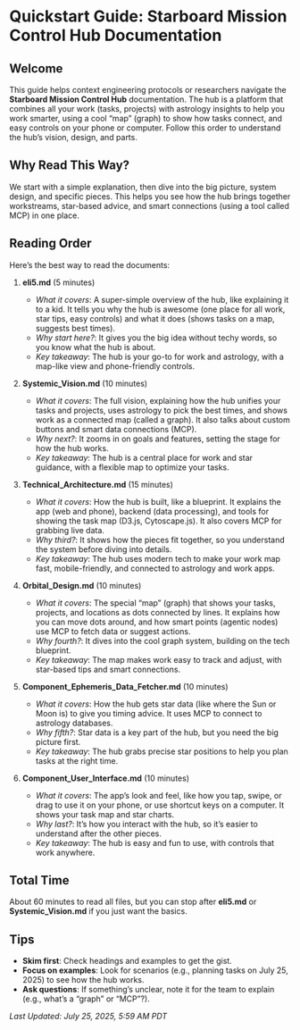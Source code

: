 # Quickstart Guide: Starboard Mission Control Hub Documentation

## Welcome
This guide helps context engineering protocols or researchers navigate the **Starboard Mission Control Hub** documentation. The hub is a platform that combines all your work (tasks, projects) with astrology insights to help you work smarter, using a cool “map” (graph) to show how tasks connect, and easy controls on your phone or computer. Follow this order to understand the hub’s vision, design, and parts.

## Why Read This Way?
We start with a simple explanation, then dive into the big picture, system design, and specific pieces. This helps you see how the hub brings together workstreams, star-based advice, and smart connections (using a tool called MCP) in one place.

## Reading Order
Here’s the best way to read the documents:

1. **eli5.md** (5 minutes)  
   - *What it covers*: A super-simple overview of the hub, like explaining it to a kid. It tells you why the hub is awesome (one place for all work, star tips, easy controls) and what it does (shows tasks on a map, suggests best times).
   - *Why start here?*: It gives you the big idea without techy words, so you know what the hub is about.
   - *Key takeaway*: The hub is your go-to for work and astrology, with a map-like view and phone-friendly controls.

2. **Systemic_Vision.md** (10 minutes)  
   - *What it covers*: The full vision, explaining how the hub unifies your tasks and projects, uses astrology to pick the best times, and shows work as a connected map (called a graph). It also talks about custom buttons and smart data connections (MCP).
   - *Why next?*: It zooms in on goals and features, setting the stage for how the hub works.
   - *Key takeaway*: The hub is a central place for work and star guidance, with a flexible map to optimize your tasks.

3. **Technical_Architecture.md** (15 minutes)  
   - *What it covers*: How the hub is built, like a blueprint. It explains the app (web and phone), backend (data processing), and tools for showing the task map (D3.js, Cytoscape.js). It also covers MCP for grabbing live data.
   - *Why third?*: It shows how the pieces fit together, so you understand the system before diving into details.
   - *Key takeaway*: The hub uses modern tech to make your work map fast, mobile-friendly, and connected to astrology and work apps.

4. **Orbital_Design.md** (10 minutes)  
   - *What it covers*: The special “map” (graph) that shows your tasks, projects, and locations as dots connected by lines. It explains how you can move dots around, and how smart points (agentic nodes) use MCP to fetch data or suggest actions.
   - *Why fourth?*: It dives into the cool graph system, building on the tech blueprint.
   - *Key takeaway*: The map makes work easy to track and adjust, with star-based tips and smart connections.

5. **Component_Ephemeris_Data_Fetcher.md** (10 minutes)  
   - *What it covers*: How the hub gets star data (like where the Sun or Moon is) to give you timing advice. It uses MCP to connect to astrology databases.
   - *Why fifth?*: Star data is a key part of the hub, but you need the big picture first.
   - *Key takeaway*: The hub grabs precise star positions to help you plan tasks at the right time.

6. **Component_User_Interface.md** (10 minutes)  
   - *What it covers*: The app’s look and feel, like how you tap, swipe, or drag to use it on your phone, or use shortcut keys on a computer. It shows your task map and star charts.
   - *Why last?*: It’s how you interact with the hub, so it’s easier to understand after the other pieces.
   - *Key takeaway*: The hub is easy and fun to use, with controls that work anywhere.

## Total Time
About 60 minutes to read all files, but you can stop after **eli5.md** or **Systemic_Vision.md** if you just want the basics.

## Tips
- **Skim first**: Check headings and examples to get the gist.
- **Focus on examples**: Look for scenarios (e.g., planning tasks on July 25, 2025) to see how the hub works.
- **Ask questions**: If something’s unclear, note it for the team to explain (e.g., what’s a “graph” or “MCP”?).

*Last Updated: July 25, 2025, 5:59 AM PDT*